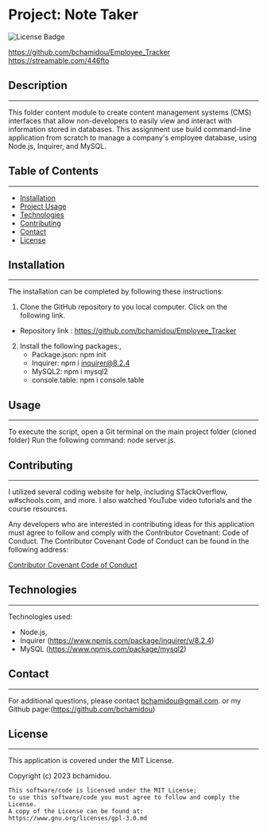 
# Project: Note Taker
 ![License Badge](https://img.shields.io/badge/License-MIT%20License-blue)

 https://github.com/bchamidou/Employee_Tracker
 https://streamable.com/446fto


## Description
***

This folder content module to create content management systems (CMS) interfaces that allow non-developers to easily view and interact with information stored in databases. This assignment use build command-line application from scratch to manage a company's employee database, using Node.js, Inquirer, and MySQL.

## Table of Contents
***
- [Installation](#installation)
- [Project Usage](#usage)
- [Technologies](#Technologies)
- [Contributing](#contributing) 
- [Contact](#contact)
- [License](#license)


## Installation
***

The installation can be completed by following these instructions:

1. Clone the GitHub repository to you local computer. Click on the following link.
* Repository link : https://github.com/bchamidou/Employee_Tracker 
2. Install the following packages:,
    - Package.json: npm init 
    - Inquirer: npm i inquirer@8.2.4
    - MySQL2: npm i mysql2
    - console.table: npm i console.table
   
## Usage 
***
To execute the script, open a Git terminal on the main project folder (cloned folder) Run the following command: node server.js.

 

## Contributing
***

I  utilized several coding website for help, including STackOverflow, w#schools.com, and more. I also watched YouTube video tutorials and the course resources.

Any developers who are interested in contributing ideas for this application must agree to follow and comply with the Contributor Covetnant: Code of Conduct.
The Contributor Covenant Code of Conduct can be found in the following address:

[Contributor Covenant Code of Conduct](https://www.contributor-covenant.org/version/2/0/code_of_conduct/code_of_conduct.md/)


## Technologies
***

Technologies used: 
 - Node.js,
 - Inquirer (https://www.npmjs.com/package/inquirer/v/8.2.4)
 - MySQL (https://www.npmjs.com/package/mysql2)
    

## Contact
***

For additional questions, please contact bchamidou@gmail.com.
or my Github page:(https://github.com/bchamidou)

## License
***

This application is covered under the MIT License.

Copyright (c) 2023 bchamidou.

    This software/code is licensed under the MIT License; 
    to use this software/code you must agree to follow and comply the License.
    A copy of the License can be found at: https://www.gnu.org/licenses/gpl-3.0.md 

